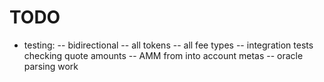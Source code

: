 # TODO

- testing: 
-- bidirectional
-- all tokens
-- all fee types
-- integration tests checking quote amounts
-- AMM from into account metas
-- oracle parsing work
